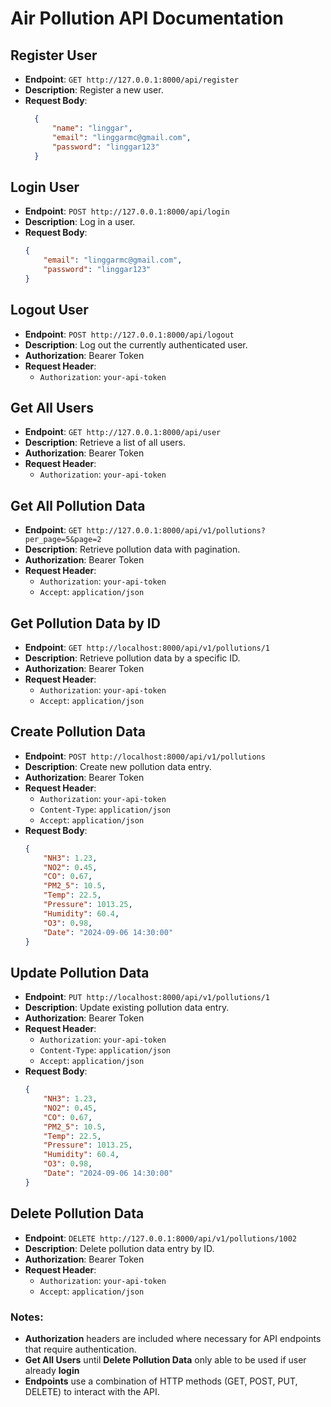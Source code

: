 # Air Pollution API Documentation

## Register User

- **Endpoint**: `GET http://127.0.0.1:8000/api/register`
- **Description**: Register a new user.
- **Request Body**:
  ```json
    {
        "name": "linggar",
        "email": "linggarmc@gmail.com",
        "password": "linggar123"
    }
  ```

## Login User

- **Endpoint**: `POST http://127.0.0.1:8000/api/login`
- **Description**: Log in a user.
- **Request Body**:
    ```json
    {
        "email": "linggarmc@gmail.com",
        "password": "linggar123"
    }
    

## Logout User


*   **Endpoint**: `POST http://127.0.0.1:8000/api/logout`
*   **Description**: Log out the currently authenticated user.
*   **Authorization**: Bearer Token
*   **Request Header**:
    *   `Authorization`: `your-api-token`

## Get All Users

*   **Endpoint**: `GET http://127.0.0.1:8000/api/user`
*   **Description**: Retrieve a list of all users.
*   **Authorization**: Bearer Token
*   **Request Header**:
    *   `Authorization`: `your-api-token`

## Get All Pollution Data


*   **Endpoint**: `GET http://127.0.0.1:8000/api/v1/pollutions?per_page=5&page=2`
*   **Description**: Retrieve pollution data with pagination.
*   **Authorization**: Bearer Token
*   **Request Header**:
    *   `Authorization`: `your-api-token`
    *   `Accept`: `application/json`

## Get Pollution Data by ID

*   **Endpoint**: `GET http://localhost:8000/api/v1/pollutions/1`
*   **Description**: Retrieve pollution data by a specific ID.
*   **Authorization**: Bearer Token
*   **Request Header**:
    *   `Authorization`: `your-api-token`
    *   `Accept`: `application/json`

## Create Pollution Data


*   **Endpoint**: `POST http://localhost:8000/api/v1/pollutions`
*   **Description**: Create new pollution data entry.
*   **Authorization**: Bearer Token
*   **Request Header**:
    *   `Authorization`: `your-api-token`
    *   `Content-Type`: `application/json`
    *   `Accept`: `application/json`
*   **Request Body**:
    ```json
    {
        "NH3": 1.23,
        "NO2": 0.45,
        "CO": 0.67,
        "PM2_5": 10.5,
        "Temp": 22.5,
        "Pressure": 1013.25,
        "Humidity": 60.4,
        "O3": 0.98,
        "Date": "2024-09-06 14:30:00"
    }
    

## Update Pollution Data


*   **Endpoint**: `PUT http://localhost:8000/api/v1/pollutions/1`
*   **Description**: Update existing pollution data entry.
*   **Authorization**: Bearer Token
*   **Request Header**:
    *   `Authorization`: `your-api-token`
    *   `Content-Type`: `application/json`
    *   `Accept`: `application/json`
*   **Request Body**:
    ``````json
    {
        "NH3": 1.23,
        "NO2": 0.45,
        "CO": 0.67,
        "PM2_5": 10.5,
        "Temp": 22.5,
        "Pressure": 1013.25,
        "Humidity": 60.4,
        "O3": 0.98,
        "Date": "2024-09-06 14:30:00"
    }
    

## Delete Pollution Data


*   **Endpoint**: `DELETE http://127.0.0.1:8000/api/v1/pollutions/1002`
*   **Description**: Delete pollution data entry by ID.
*   **Authorization**: Bearer Token
*   **Request Header**:
    *   `Authorization`: `your-api-token`
    *   `Accept`: `application/json`


### Notes:
- **Authorization** headers are included where necessary for API endpoints that require authentication.
- **Get All Users** until **Delete Pollution Data** only able to be used if user already **login**
- **Endpoints** use a combination of HTTP methods (GET, POST, PUT, DELETE) to interact with the API.
